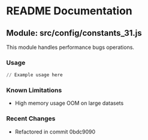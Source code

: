# README Documentation

## Module: src/config/constants_31.js

This module handles performance bugs operations.

### Usage

```python
// Example usage here
```

### Known Limitations

- High memory usage OOM on large datasets

### Recent Changes

- Refactored in commit 0bdc9090

